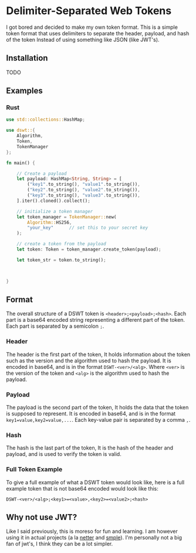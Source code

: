 # Delimiter-Separated Web Tokens

I got bored and decided to make my own token format. 
This is a simple token format that uses delimiters to separate the header, payload, and hash of the token
Instead of using something like JSON (like JWT's).

## Installation

TODO

## Examples

### Rust

```rust
use std::collections::HashMap;

use dswt::{
    Algorithm, 
    Token,          
    TokenManager
};

fn main() {

    // Create a payload
    let payload: HashMap<String, String> = [
        ("key1".to_string(), "value1".to_string()),
        ("key2".to_string(), "value2".to_string()),
        ("key3".to_string(), "value3".to_string()),
    ].iter().cloned().collect();

    // initialize a token manager
    let token_manager = TokenManager::new(
        Algorithm::HS256, 
        "your_key"      // set this to your secret key
    );

    // create a token from the payload
    let token: Token = token_manager.create_token(payload);

    let token_str = token.to_string();

    

}
```

## Format

The overall structure of a DSWT token is `<header>;<payload>;<hash>`. 
Each part is a base64 encoded string representing a different part of the token.
Each part is separated by a semicolon `;`.

### Header

The header is the first part of the token, 
It holds information about the token such as the version and the algorithm used to hash the payload.
It is encoded in base64, and is in the format `DSWT-<ver>/<alg>`.
Where `<ver>` is the version of the token and `<alg>` is the algorithm used to hash the payload.

### Payload

The payload is the second part of the token,
It holds the data that the token is supposed to represent.
It is encoded in base64, and is in the format `key1=value,key2=value,...`.
Each key-value pair is separated by a comma `,`.

### Hash

The hash is the last part of the token,
It is the hash of the header and payload, and is used to verify the token is valid.

### Full Token Example

To give a full example of what a DSWT token would look like, 
here is a full example token that is not base64 encoded would look like this:

```plaintext
DSWT-<ver>/<alg>;<key1>=<value>,<key2>=<value2>;<hash>
```

## Why not use JWT?

Like I said previously, this is moreso for fun and learning.
I am however using it in actual projects 
(a la [netter](https://github.com/netterapp) and [smple](https://github.com/AmmoniumStudios/smple)). 
I'm personally not a big fan of jwt's, I think they can be a lot simpler. 
